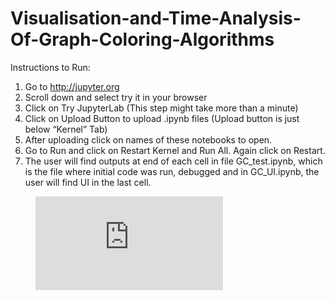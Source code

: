 # Visualisation-and-Time-Analysis-Of-Graph-Coloring-Algorithms

Instructions to Run:

1. Go to http://jupyter.org
2. Scroll down and select try it in your browser
3. Click on Try JupyterLab (This step might take more than a minute)
4. Click on Upload Button to upload .ipynb files (Upload button is
just below “Kernel” Tab)
5. After uploading click on names of these notebooks to open.
6. Go to Run and click on Restart Kernel and Run All. Again
click on Restart.
7. The user will find outputs at end of each cell in file
GC_test.ipynb, which is the file where initial code was run, debugged and in GC_UI.ipynb, the user will find UI in the last cell.




<figure class="video_container">
  <iframe src="https://drive.google.com/open?id=1C6iz2VyxyuGvCVv5HP2LQ1zCKq_4X3J_" frameborder="0" allowfullscreen="true"> </iframe>
</figure>
